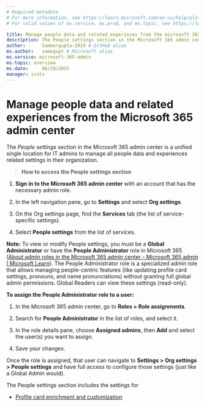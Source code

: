 ```yaml
---
# Required metadata
# For more information, see https://learn.microsoft.com/en-us/help/platform/learn-editor-add-metadata
# For valid values of ms.service, ms.prod, and ms.topic, see https://learn.microsoft.com/en-us/help/platform/metadata-taxonomies

title: Manage people data and related experinces from the microsoft 365 admin center
description: The People settings section in the Microsoft 365 admin center is a unified single location for IT admins to manage all people-related settings in their organization.
author:      Sameergupta-2019 # GitHub alias
ms.author:   samegupt # Microsoft alias
ms.service: microsoft-365-admin
ms.topic: overview
ms.date:     06/29/2025
manager: scotv
---
```


# Manage people data and related experiences from the Microsoft 365 admin center

The _People settings_ section in the Microsoft 365 admin center is a unified single location for IT admins to manage all people data and experiences related settings in their organization.

> __How to access the People settings section__

1. __Sign in to the Microsoft 365 admin center__ with an account that has the necessary admin role.

1. In the left navigation pane, go to __Settings__ and select __Org settings__.

1. On the Org settings page, find the __Services__ tab (the list of service-specific settings).

1. Select __People settings__ from the list of services.

__Note:__ To view or modify People settings, you must be a __Global Administrator__ or have the __People Administrator__ role in Microsoft 365 ([About admin roles in the Microsoft 365 admin center - Microsoft 365 admin | Microsoft Learn](/microsoft-365/admin/add-users/about-admin-roles)). The People Administrator role is a specialized admin role that allows managing people-centric features (like updating profile card settings, pronouns, and name pronunciations) without granting full global admin permissions. Global Readers can view these settings (read-only).

__To assign the People Administrator role to a user:__

1. In the Microsoft 365 admin center, go to __Roles > Role assignments__.

1. Search for __People Administrator__ in the list of roles, and select it.

1. In the role details pane, choose __Assigned admins__, then __Add__ and select the user(s) you want to assign.

1. Save your changes.

Once the role is assigned, that user can navigate to __Settings > Org settings > People settings__ and have full access to configure those settings (just like a Global Admin would).

The People settings section includes the settings for 

- [Profile card enrichment and customization](/microsoft-365/admin/manage/customize-profile-cards)

